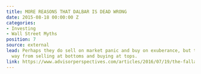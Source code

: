 ```yaml
---
title: MORE REASONS THAT DALBAR IS DEAD WRONG
date: 2015-08-18 00:00:00 Z
categories:
- Investing
- Wall Street Myths
position: 7
source: external
lead: Perhaps they do sell on market panic and buy on exuberance, but that’s a long
  way from selling at bottoms and buying at tops.
link: https://www.advisorperspectives.com/articles/2016/07/19/the-fallacy-behind-investor-versus-fund-returns-and-why-dalbar-is-dead-wrong
---
```



